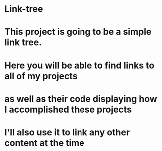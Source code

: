 # Link-tree
# This project is going to be a simple link tree.
# Here you will be able to find links to all of my projects
# as well as their code displaying how I accomplished these projects
# I'll also use it to link any other content at the time 
